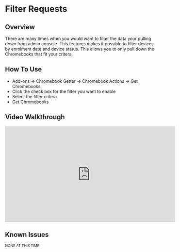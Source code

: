 # Filter Requests

## Overview

There are many times when you would want to filter the data your pulling down from admin console. This features makes it possible to filter devices by enrolment date and device status. This allows you to only pull down the Chromebooks that fit your critera.

## How To Use

* Add-ons -> Chromebook Getter -> Chromebook Actions -> Get Chromebooks
* Click the check box for the filter you want to enable
* Select the filter critera
* Get Chromebooks


## Video Walkthrough

<iframe width="560" height="315" src="https://www.youtube.com/embed/JarUgyAbEsc" frameborder="0" allow="accelerometer; autoplay; encrypted-media; gyroscope; picture-in-picture" allowfullscreen></iframe>


## Known Issues

<sup>NONE AT THIS TIME</sup>